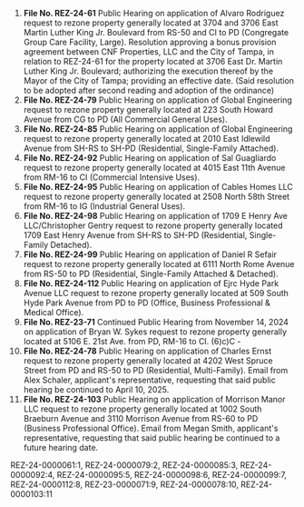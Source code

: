 1. **File No. REZ-24-61** Public Hearing on application of Alvaro Rodriguez request to rezone property generally located at 3704 and 3706 East Martin Luther King Jr. Boulevard from RS-50 and CI to PD (Congregate Group Care Facility, Large). Resolution approving a bonus provision agreement between CNF Properties, LLC and the City of Tampa, in relation to REZ-24-61 for the property located at 3706 East Dr. Martin Luther King Jr. Boulevard; authorizing the execution thereof by the Mayor of the City of Tampa; providing an effective date. (Said resolution to be adopted after second reading and adoption of the ordinance)
2. **File No. REZ-24-79** Public Hearing on application of Global Engineering request to rezone property generally located at 223 South Howard Avenue from CG to PD (All Commercial General Uses).
3. **File No. REZ-24-85** Public Hearing on application of Global Engineering request to rezone property generally located at 2010 East Idlewild Avenue from SH-RS to SH-PD (Residential, Single-Family Attached).
4. **File No. REZ-24-92** Public Hearing on application of Sal Guagliardo request to rezone property generally located at 4015 East 11th Avenue from RM-16 to CI (Commercial Intensive Uses).
5. **File No. REZ-24-95** Public Hearing on application of Cables Homes LLC request to rezone property generally located at 2508 North 58th Street from RM-16 to IG (Industrial General Uses).
6. **File No. REZ-24-98** Public Hearing on application of 1709 E Henry Ave LLC/Christopher Gentry request to rezone property generally located 1709 East Henry Avenue from SH-RS to SH-PD (Residential, Single-Family Detached).
7. **File No. REZ-24-99** Public Hearing on application of Daniel R Sefair request to rezone property generally located at 6111 North Rome Avenue from RS-50 to PD (Residential, Single-Family Attached & Detached).
8. **File No. REZ-24-112** Public Hearing on application of Ejrc Hyde Park Avenue LLC request to rezone property generally located at 509 South Hyde Park Avenue from PD to PD (Office, Business Professional & Medical Office).
9. **File No. REZ-23-71** Continued Public Hearing from November 14, 2024 on application of Bryan W. Sykes request to rezone property generally located at 5106 E. 21st Ave. from PD, RM-16 to CI. (6)c)C  -
10. **File No. REZ-24-78** Public Hearing on application of Charles Ernst request to rezone property generally located at 4202 West Spruce Street from PD and RS-50 to PD (Residential, Multi-Family). Email from Alex Schaler, applicant's representative, requesting that said public hearing be continued to April 10, 2025.
11. **File No. REZ-24-103** Public Hearing on application of Morrison Manor LLC request to rezone property generally located at 1002 South Braeburn Avenue and 3110 Morrison Avenue from RS-60 to PD (Business Professional Office). Email from Megan Smith, applicant's representative, requesting that said public hearing be continued to a future hearing date.

REZ-24-0000061:1, REZ-24-0000079:2, REZ-24-0000085:3, REZ-24-0000092:4, REZ-24-0000095:5, REZ-24-0000098:6, REZ-24-0000099:7, REZ-24-0000112:8, REZ-23-0000071:9, REZ-24-0000078:10, REZ-24-0000103:11
